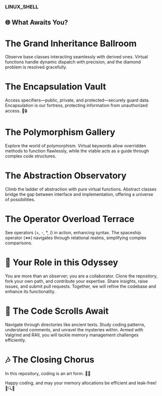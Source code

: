 ### LINUX_SHELL
## 🌐 What Awaits You?
# The Grand Inheritance Ballroom
Observe base classes interacting seamlessly with derived ones. Virtual functions handle dynamic dispatch with precision, and the diamond problem is resolved gracefully.

# The Encapsulation Vault
Access specifiers—public, private, and protected—securely guard data. Encapsulation is our fortress, protecting information from unauthorized access. 🏰🔒

# The Polymorphism Gallery
Explore the world of polymorphism. Virtual keywords allow overridden methods to function flawlessly, while the vtable acts as a guide through complex code structures.

# The Abstraction Observatory
Climb the ladder of abstraction with pure virtual functions. Abstract classes bridge the gap between interface and implementation, offering a universe of possibilities.

# The Operator Overload Terrace
See operators (+, -, *, /) in action, enhancing syntax. The spaceship operator (<=>) navigates through relational realms, simplifying complex comparisons.

# 🚀 Your Role in this Odyssey
You are more than an observer; you are a collaborator. Clone the repository, fork your own path, and contribute your expertise. Share insights, raise issues, and submit pull requests. Together, we will refine the codebase and enhance its functionality.

# 📜 The Code Scrolls Await
Navigate through directories like ancient texts. Study coding patterns, understand comments, and unravel the mysteries within. Armed with Valgrind and RAII, you will tackle memory management challenges efficiently.

# 🎶 The Closing Chorus
In this repository, coding is an art form. 🎵🤖

Happy coding, and may your memory allocations be efficient and leak-free! 🌟🔍🔧
